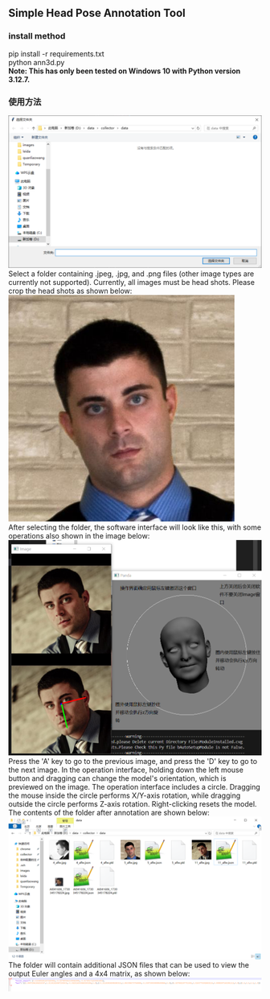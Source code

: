 ## Simple Head Pose Annotation Tool
### install method
pip install -r requirements.txt <br>
python ann3d.py <br>
**Note: This has only been tested on Windows 10 with Python version 3.12.7.**
### 使用方法
![alt text](image.png)
Select a folder containing .jpeg, .jpg, and .png files (other image types are currently not supported). Currently, all images must be head shots. Please crop the head shots as shown below:<br>
![alt text](5.jpg)<br>
After selecting the folder, the software interface will look like this, with some operations also shown in the image below:<br>
![alt text](1731380850191.png)<br>
Press the 'A' key to go to the previous image, and press the 'D' key to go to the next image. In the operation interface, holding down the left mouse button and dragging can change the model's orientation, which is previewed on the image. The operation interface includes a circle. Dragging the mouse inside the circle performs X/Y-axis rotation, while dragging outside the circle performs Z-axis rotation. Right-clicking resets the model.<br>
The contents of the folder after annotation are shown below:<br>
![alt text](image-1.png)<br>
The folder will contain additional JSON files that can be used to view the output Euler angles and a 4x4 matrix, as shown below:<br>
![alt text](1731381702811.png)
